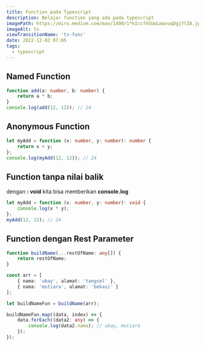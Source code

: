 ```yaml
---
title: Function pada Typescript
description: Belajar function yang ada pada typescript
imagePath: https://miro.medium.com/max/1400/1*kIccf4SUwLmavuqDgjYlZA.jpeg
imageAlt: ts
viewTransitionName: 'ts-func'
date: 2022-12-02 07:05
tags:
  - typescript
---
```


## Named Function

```ts twoslash
function add(a: number, b: number) {
	return a * b;
}
console.log(add(12, 12)); // 24
```

## Anonymous Function

```ts twoslash
let myAdd = function (x: number, y: number): number {
	return x + y;
};
console.log(myAdd(12, 12)); // 24
```

## Function tanpa nilai balik

dengan **: void** kita bisa memberikan **console.log**

```ts twoslash
let myAdd = function (x: number, y: number): void {
	console.log(x * y);
};
myAdd(12, 12); // 24
```

## Function dengan Rest Parameter

```ts twoslash
function buildName(...restOfName: any[]) {
	return restOfName;
}

const arr = [
	{ nama: 'ubay', alamat: 'tangsel' },
	{ nama: 'mutiara', alamat: 'bekasi' }
];

let buildNameFun = buildName(arr);

buildNameFun.map((data, index) => {
	data.forEach((data2: any) => {
		console.log(data2.nama); // ubay, mutiara
	});
});
```
